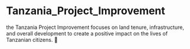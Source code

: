 # Tanzania_Project_Improvement
the Tanzania Project Improvement focuses on land tenure, infrastructure, and overall development to create a positive impact on the lives of Tanzanian citizens. 🌟
